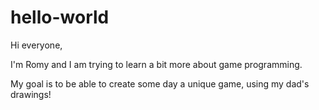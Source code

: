 # hello-world

Hi everyone, 

I'm Romy and I am trying to learn a bit more about game programming.

My goal is to be able to create some day a unique game, using my dad's drawings!
